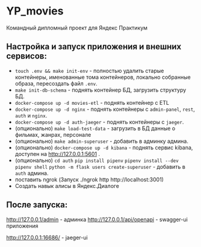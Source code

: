 # YP_movies

Командный дипломный проект для Яндекс Практикум


## Настройка и запуск приложения и внешних сервисов:

* `touch .env && make init-env` - полностью удалить старые контейнеры, именованные тома контейнеров, локально собранные
  образа, пересоздать файл `.env`.
* `make init-db-schema` - поднять контейнер БД, загрузить структуру БД.
* `docker-compose up -d movies-etl` - поднять контейнер с ETL
* `docker-compose up -d nginx` - поднять контейнеры с `admin-panel`, `rest`, `auth` и `nginx`.
* `docker-compose up -d auth-jaeger` - поднять контейнеры с `jaeger`.
* (опционально) `make load-test-data` - загрузить в БД данные о фильмах, жанрах, персонале
* (опционально) `make admin-superuser` - добавить в админку админа.
* (опционально) `docker-compose up -d kibana` - поднять сервис kibana, доступен на http://127.0.0.1:5601 .
* (опционально)
  `cd auth`
  `pip install pipenv`
  `pipenv install --dev`
  `pipenv shell`
  `python -m flask users create-superuser` - добавить в `auth` админа.
* поставить ngrok (Запуск ./ngrok http http://localhost:3001)
* Создать навык алисы в Яндекс.Диалоге

## После запуска:

http://127.0.0.1/admin - админка
http://127.0.0.1/api/openapi - swagger-ui приложения

http://127.0.0.1:16686/ - jaeger-ui

